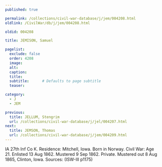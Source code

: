 ```yaml
---
published: true

permalink: /collections/civil-war-database/j/jem/004208.html
oldlink: /CivilWar/db/j/jem/004208.html

oldid: 004208

title: JEMISON, Samuel

pagelist:
  exclude: false
  order: 4208
  image: 
  alt:
  caption:
  title:
  subtitle:      # Defaults to page subtitle
  teaser:

category: 
  - J 
  - JEM

previous:
  title: JELLUM, Stengrim
  url: /collections/civil-war-database/j/jel/004207.html  
next:
  title: JEMSON, Thomas
  url: /collections/civil-war-database/j/jem/004209.html   
---
```

IA 27th Inf Co K. Residence: Mitchell, Iowa. Born in Norway. Civil War: Age 21. Enlisted 13 Aug 1862. Mustered 9 Sep 1862. Private. Mustered out 8 Aug 1865, Clinton, Iowa. Sources: (ISW-III p1175)